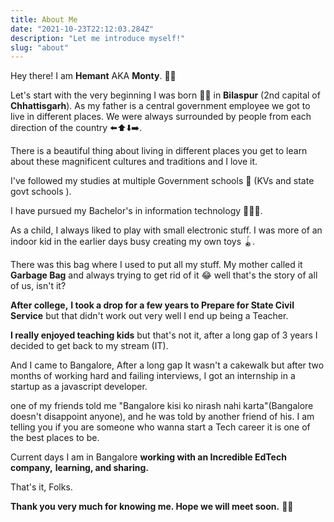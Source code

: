 ```yaml
---
title: About Me
date: "2021-10-23T22:12:03.284Z"
description: "Let me introduce myself!"
slug: "about"
---
```


Hey there! I am **Hemant** AKA **Monty**. 👋🏼

Let's start with the very beginning I was born 🤱🏼 in **Bilaspur** (2nd capital of **Chhattisgarh**). As my father is a central government employee we got to live in different places. We were always surrounded by people from each direction of the country ⬅️⬆️⬇️➡️.

There is a beautiful thing about living in different places you get to learn about these magnificent cultures and traditions and I love it.

I've followed my studies at multiple Government schools 🎒 (KVs and state govt schools ).

I have pursued my Bachelor's in information technology 👨🏼‍💻.

As a child, I always liked to play with small electronic stuff. I was more of an indoor kid in the earlier days busy creating my own toys 🪀.

There was this bag where I used to put all my stuff. My mother called it **Garbage Bag** and always trying to get rid of it 😂 well that's the story of all of us, isn't it?

**After college,** **I took a drop for a few years to Prepare for State Civil Service** but that didn't work out very well I end up being a Teacher.

**I really enjoyed teaching kids** but that's not it, after a long gap of 3 years I decided to get back to my stream (IT).

And I came to Bangalore, After a long gap It wasn't a cakewalk but after two months of working hard and failing interviews, I got an internship in a startup as a javascript developer.

one of my friends told me "Bangalore kisi ko nirash nahi karta"(Bangalore doesn't disappoint anyone), and he was told by another friend of his. I am telling you if you are someone who wanna start a Tech career it is one of the best places to be.

Current days I am in Bangalore **working with an Incredible EdTech company,** **learning, and sharing.**

That's it, Folks.

**Thank you very much for knowing me. Hope we will meet soon.** 👋🏼
